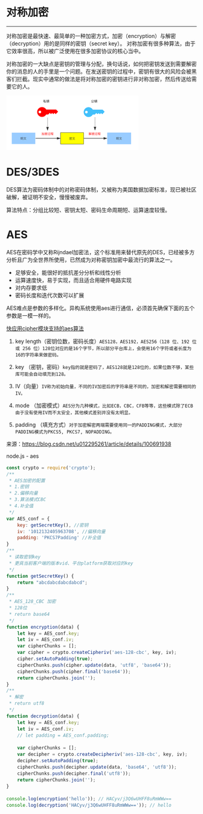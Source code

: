 

# 
# 对称加密
----
对称加密是最快速、最简单的一种加密方式，加密（encryption）与解密（decryption）用的是同样的密钥（secret key）。
对称加密有很多种算法，由于它效率很高，所以被广泛使用在很多加密协议的核心当中。

对称加密的一大缺点是密钥的管理与分配，换句话说，如何把密钥发送到需要解密你的消息的人的手里是一个问题。在发送密钥的过程中，密钥有很大的风险会被黑客们拦截。现实中通常的做法是将对称加密的密钥进行非对称加密，然后传送给需要它的人。

![对称加密](../images/对称加密.png)

# DES/3DES
DES算法为密码体制中的对称密码体制，又被称为美国数据加密标准，现已被社区破解，被证明不安全，慢慢被废弃。

算法特点：分组比较短、密钥太短、密码生命周期短、运算速度较慢。

# AES
AES在密码学中又称Rijndael加密法，这个标准用来替代原先的DES，已经被多方分析且广为全世界所使用，已然成为对称密钥加密中最流行的算法之一。

- 足够安全，能很好的抵抗差分分析和线性分析
- 运算速度快，易于实现，而且适合用硬件电路实现
- 对内存要求低
- 密码长度和迭代次数可以扩展

AES难点是参数的多样化。异构系统使用aes进行通信，必须首先确保下面的五个参数是一模一样的。

[快应用cipher模块支持的aes算法](https://doc.quickapp.cn/features/system/cipher.html?h=aes#cipheraesobject-1060)


1. key length（密钥位数，密码长度）`AES128，AES192，AES256（128 位、192 位或 256 位）128位对应的是16个字节，所以部分平台库上，会使用16个字符或者长度为16的字符串来做密码。`

2. key （密钥，密码）`key指的就是密码了，AES128就是128位的，如果位数不够，某些库可能会自动填充到128。`


3. IV（向量）`IV称为初始向量，不同的IV加密后的字符串是不同的，加密和解密需要相同的IV。`


4. mode （加密模式）`AES分为几种模式，比如ECB，CBC，CFB等等，这些模式除了ECB由于没有使用IV而不太安全，其他模式差别并没有太明显。`

5. padding （填充方式）`对于加密解密两端需要使用同一的PADDING模式，大部分PADDING模式为PKCS5, PKCS7, NOPADDING。`

来源：https://blog.csdn.net/u012295261/article/details/100691938

node.js - aes
```js
const crypto = require('crypto');
/**
 * AES加密的配置 
 * 1.密钥 
 * 2.偏移向量 
 * 3.算法模式CBC 
 * 4.补全值
 */
var AES_conf = {
    key: getSecretKey(), //密钥
    iv: '1012132405963708', //偏移向量
    padding: 'PKCS7Padding' //补全值
}
/**
 * 读取密钥key
 * 更具当前客户端的版本vid、平台platform获取对应的key
 */
function getSecretKey() {
    return "abcdabcdabcdabcd";
}
/**
 * AES_128_CBC 加密 
 * 128位 
 * return base64
 */
function encryption(data) {
    let key = AES_conf.key;
    let iv = AES_conf.iv;
    var cipherChunks = [];
    var cipher = crypto.createCipheriv('aes-128-cbc', key, iv);
    cipher.setAutoPadding(true);
    cipherChunks.push(cipher.update(data, 'utf8', 'base64'));
    cipherChunks.push(cipher.final('base64'));
    return cipherChunks.join('');
}
/**
 * 解密
 * return utf8
 */
function decryption(data) {
    let key = AES_conf.key;
    let iv = AES_conf.iv;
    // let padding = AES_conf.padding;

    var cipherChunks = [];
    var decipher = crypto.createDecipheriv('aes-128-cbc', key, iv);
    decipher.setAutoPadding(true);
    cipherChunks.push(decipher.update(data, 'base64', 'utf8'));
    cipherChunks.push(decipher.final('utf8'));
    return cipherChunks.join('');
}

console.log(encryption('hello')); // HACyv/j3Q6wUHFF8uRmWWw==
console.log(decryption('HACyv/j3Q6wUHFF8uRmWWw==')); // hello
```
